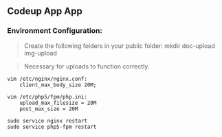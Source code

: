 ## Codeup App App 

### Environment Configuration:

> Create the following folders in your public folder:
    mkdir doc-upload img-upload

> Necessary for uploads to function correctly.

    vim /etc/nginx/nginx.conf:
        client_max_body_size 20M;

    vim /etc/php5/fpm/php.ini:
        upload_max_filesize = 20M
        post_max_size = 20M

    sudo service nginx restart
    sudo service php5-fpm restart
